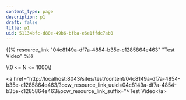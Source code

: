 ```yaml
---
content_type: page
description: p1
draft: false
title: p1
uid: 51134bfc-d80e-49b6-bfba-e6e1ffdc7ab0
---
```

{{% resource_link "04c8149a-df7a-4854-b35e-c1285864e463" "Test Video" %}}

\\(0 <= N <= 1000\\)

\<a href="http://localhost:8043/sites/test/content/04c8149a-df7a-4854-b35e-c1285864e463/?ocw\_resource\_link\_uuid=04c8149a-df7a-4854-b35e-c1285864e463&ocw\_resource\_link\_suffix=">Test Video\</a>